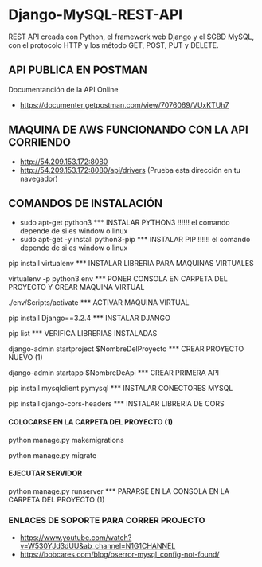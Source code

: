 # Django-MySQL-REST-API

REST API creada con Python, el framework web Django y el SGBD MySQL, con el protocolo HTTP y los método GET, POST, PUT y DELETE.

## API PUBLICA EN POSTMAN
 Documentanción de la API Online
 - https://documenter.getpostman.com/view/7076069/VUxKTUh7
## MAQUINA DE AWS FUNCIONANDO CON LA API CORRIENDO
 - http://54.209.153.172:8080
 - http://54.209.153.172:8080/api/drivers (Prueba esta dirección en tu navegador)
 
## COMANDOS DE INSTALACIÓN

- sudo apt-get python3 *** INSTALAR PYTHON3 !!!!!!  el comando depende de si es window o linux
- sudo apt-get -y install python3-pip *** INSTALAR PIP  !!!!!!  el comando depende de si es window o linux

pip install virtualenv *** INSTALAR LIBRERIA PARA MAQUINAS VIRTUALES

virtualenv -p python3 env *** PONER CONSOLA EN CARPETA DEL PROYECTO Y CREAR MAQUINA VIRTUAL

./env/Scripts/activate *** ACTIVAR MAQUINA VIRTUAL

pip install Django==3.2.4 *** INSTALAR DJANGO

pip list  *** VERIFICA LIBRERIAS INSTALADAS

django-admin startproject $NombreDelProyecto *** CREAR PROYECTO NUEVO (1)

django-admin startapp $NombreDeApi *** CREAR PRIMERA API
 
pip install mysqlclient pymysql *** INSTALAR CONECTORES MYSQL

pip install django-cors-headers *** INSTALAR LIBRERIA DE CORS

 
#### COLOCARSE EN LA CARPETA DEL PROYECTO (1)

python manage.py makemigrations

python manage.py migrate

#### EJECUTAR SERVIDOR 

python manage.py runserver *** PARARSE EN LA CONSOLA EN LA CARPETA DEL PROYECTO (1)




### ENLACES DE SOPORTE PARA CORRER PROJECTO
   - https://www.youtube.com/watch?v=W530YJd3dUU&ab_channel=N1G1CHANNEL
   - https://bobcares.com/blog/oserror-mysql_config-not-found/

